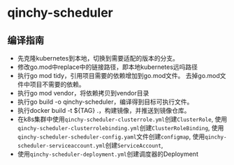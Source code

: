 # qinchy-scheduler
## 编译指南
* 先克隆kubernetes到本地，切换到需要适配的版本的分支。
* 修改go.mod中replace中的链接路径，即本地kubernetes远吗路径
* 执行go mod tidy，引用项目需要的依赖增加到go.mod文件。 去掉go.mod文件中项目不需要的依赖。
* 执行go mod vendor，将依赖拷贝到vendor目录
* 执行go build -o qinchy-scheduler，编译得到目标可执行文件。
* 执行docker build -t ${TAG} .，构建镜像，并推送到镜像仓库。
* 在k8s集群中使用`qinchy-scheduler-clusterrole.yml`创建`ClusterRole`,
  使用`qinchy-scheduler-clusterrolebinding.yml`创建`ClusterRoleBinding`,
  使用`qinchy-scheduler-scheduler-config.yaml`文件创建`configmap`,
  使用`qinchy-scheduler-serviceaccount.yml`创建`ServiceAccount`,
* 使用`qinchy-scheduler-deployment.yml`创建调度器的Deployment

  
